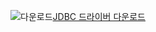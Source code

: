 ![다운로드](../ssdt/media/download.png)[JDBC 드라이버 다운로드](../connect/jdbc/download-microsoft-jdbc-driver-for-sql-server.md)

